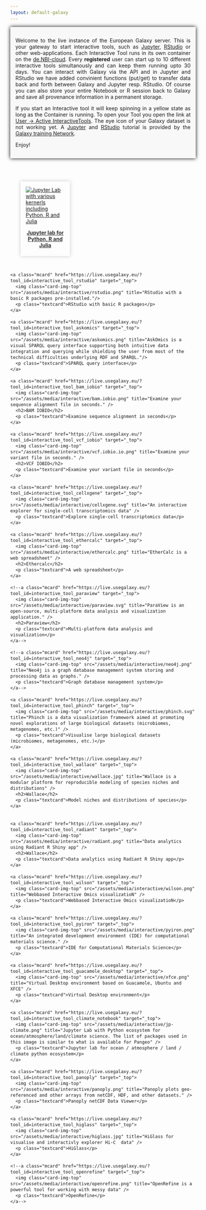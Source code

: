 ```yaml
---
layout: default-galaxy
---
```

<style type="text/css">
#maincontainer {
width: 100% !important;
padding-left: 0px !important;
padding-right: 0px !important;
}

.mcard {
  box-shadow: 0px 0px 10px #ccc;
  display: flex;
  width: 21%;
  flex-direction: column;
  margin: 2em;
  padding: 1em;
}
.mcard .card-img-top {
  width: 100%;
}
.mcard h2{
  text-align: center;
  color: #333;
  padding: 0.5em;
}
.mcard:hover {
  box-shadow: 0px 0px 10px black;
}

.flex-container {
  padding: 0;
  margin: 0;
  list-style: none;

  display: -webkit-box;
  display: -moz-box;
  display: -ms-flexbox;
  display: -webkit-flex;
  display: flex;

  -webkit-flex-flow: row wrap;
  justify-content: flex-start;
  margin-top: 7%;
}

.mcard img {
margin: auto;
}

.live-header-text {
  text-align: justify;
  overflow: hidden;
  padding: 1em;
  background-color: #f8f8f8;
  box-shadow: 0px 0px 10px black;
}

.textcard {
  margin-bottom: 0.5em;
  color: #333;
  text-align: center;
  font-weight: bold;
}

</style>
<div class="live-header-text">
	<p>
    Welcome to the live instance of the European Galaxy server. This is your gateway to start interactive tools, such as
    <a href="https://jupyter.org/">Jupyter</a>, <a href="https://rstudio.com/">RStudio</a> or other web-applications.
    Each Interactive Tool runs in its own container on the <a href="https://www.denbi.de/cloud" target="_blank">de.NBI-cloud</a>.
    Every <b>registered</b> user can start up to 10 different interactive tools simultanously and can keep them running upto 30 days.
    You can interact with Galaxy via the API and in Jupyter and RStudio we have added convinient functions (put/get) to transfer data
    back and forth between Galaxy and Jupyter resp. RStudio. Of course you can also store your entire Notebook or R session back to Galaxy and
    save all provenance information in a permanent storage.
	</p>
	<p>
    If you start an Interactive tool it will keep spinning in a yellow state as long as the Container is running. To open your Tool you open the link
    at <a href="https://live.usegalaxy.eu/interactivetool_entry_points/list" target="_top">User → Active InteractiveTools</a>. The eye icon of your Galaxy dataset
    is not working yet. A <a href="https://training.galaxyproject.org/training-material/topics/galaxy-ui/tutorials/jupyterlab/tutorial.html">Jupyter</a> and <a href="https://training.galaxyproject.org/training-material/topics/galaxy-ui/tutorials/rstudio/tutorial.html">RStudio</a> tutorial is provided by the <a href="https://training.galaxyproject.org">Galaxy training Network</a>.
    </p>
	<p>
    Enjoy!
	</p>
</div>
<div class="flex-container">
    <a class="mcard" href="https://live.usegalaxy.eu/?tool_id=interactive_tool_jupyter_notebook" target="_top">
      <img class="card-img-top" src="/assets/media/interactive/jupyter.svg" title="Jupyter Lab with various kernerls including Python, R and Julia" />
      <p class="textcard">Jupyter lab for Python, R and Julia</p>
    </a>

    <a class="mcard" href="https://live.usegalaxy.eu/?tool_id=interactive_tool_rstudio" target="_top">
      <img class="card-img-top" src="/assets/media/interactive/rstudio.png" title="RStudio with a basic R packages pre-installed."/>
      <p class="textcard">RStudio with basic R packages</p>
    </a>

    <a class="mcard" href="https://live.usegalaxy.eu/?tool_id=interactive_tool_askomics" target="_top">
      <img class="card-img-top" src="/assets/media/interactive/askomics.png" title="AskOmics is a visual SPARQL query interface supporting both intuitive data integration and querying while shielding the user from most of the technical difficulties underlying RDF and SPARQL."/>
      <p class="textcard">SPARQL query interface</p>
    </a>

    <a class="mcard" href="https://live.usegalaxy.eu/?tool_id=interactive_tool_bam_iobio" target="_top">
      <img class="card-img-top" src="/assets/media/interactive/bam.iobio.png" title="Examine your sequence alignment file in seconds." />
      <h2>BAM IOBIO</h2>
      <p class="textcard">Examine sequence alignment in seconds</p>
    </a>

    <a class="mcard" href="https://live.usegalaxy.eu/?tool_id=interactive_tool_vcf_iobio" target="_top">
      <img class="card-img-top" src="/assets/media/interactive/vcf.iobio.io.png" title="Examine your variant file in seconds." />
      <h2>VCF IOBIO</h2>
      <p class="textcard">Examine your variant file in seconds</p>
    </a>

    <a class="mcard" href="https://live.usegalaxy.eu/?tool_id=interactive_tool_cellxgene" target="_top">
      <img class="card-img-top" src="/assets/media/interactive/cellxgene.svg" title="An interactive explorer for single-cell transcriptomics data" />
      <p class="textcard">Explore single-cell transcriptomics data</p>
    </a>

    <a class="mcard" href="https://live.usegalaxy.eu/?tool_id=interactive_tool_ethercalc" target="_top">
      <img class="card-img-top" src="/assets/media/interactive/ethercalc.png" title="EtherCalc is a web spreadsheet" />
      <h2>Ethercalc</h2>
      <p class="textcard">A web spreadsheet</p>
    </a>

    <!--a class="mcard" href="https://live.usegalaxy.eu/?tool_id=interactive_tool_paraview" target="_top">
      <img class="card-img-top" src="/assets/media/interactive/paraview.svg" title="ParaView is an open-source, multi-platform data analysis and visualization application." />
      <h2>Paraview</h2>
      <p class="textcard">Multi-platform data analysis and visualization</p>
    </a-->

    <!--a class="mcard" href="https://live.usegalaxy.eu/?tool_id=interactive_tool_neo4j" target="_top">
      <img class="card-img-top" src="/assets/media/interactive/neo4j.png" title="Neo4j is a graph database management system storing and processing data as graphs." />
      <p class="textcard">Graph database management system</p>
    </a-->

    <a class="mcard" href="https://live.usegalaxy.eu/?tool_id=interactive_tool_phinch" target="_top">
      <img class="card-img-top" src="/assets/media/interactive/phinch.svg" title="Phinch is a data visualization framework aimed at promoting novel explorations of large biological datasets (microbiomes, metagenomes, etc.)" />
      <p class="textcard">Visualise large biological datasets (microbiomes, metagenomes, etc.)</p>
    </a>

    <a class="mcard" href="https://live.usegalaxy.eu/?tool_id=interactive_tool_wallace" target="_top">
      <img class="card-img-top" src="/assets/media/interactive/wallace.jpg" title="Wallace is a modular platform for reproducible modeling of species niches and distributions" />
      <h2>Wallace</h2>
      <p class="textcard">Model niches and distributions of species</p>
    </a>


    <a class="mcard" href="https://live.usegalaxy.eu/?tool_id=interactive_tool_radiant" target="_top">
      <img class="card-img-top" src="/assets/media/interactive/radiant.png" title="Data analytics using Radiant R Shiny app" />
      <h2>Wallace</h2>
      <p class="textcard">Data analytics using Radiant R Shiny app</p>
    </a>

    <a class="mcard" href="https://live.usegalaxy.eu/?tool_id=interactive_tool_wilson" target="_top">
      <img class="card-img-top" src="/assets/media/interactive/wilson.png" title="Webbased Interactive Omics visualizatioN" />
      <p class="textcard">Webbased Interactive Omics visualizatioN</p>
    </a>

    <a class="mcard" href="https://live.usegalaxy.eu/?tool_id=interactive_tool_pyiron" target="_top">
      <img class="card-img-top" src="/assets/media/interactive/pyiron.png" title="An integrated development environment (IDE) for computational materials science." />
      <p class="textcard">IDE for Computational Materials Science</p>
    </a>

    <a class="mcard" href="https://live.usegalaxy.eu/?tool_id=interactive_tool_guacamole_desktop" target="_top">
      <img class="card-img-top" src="/assets/media/interactive/xfce.png" title="Virtual Desktop environment based on Guacamole, Ubuntu and XFCE" />
      <p class="textcard">Virtual Desktop environment</p>
    </a>

    <a class="mcard" href="https://live.usegalaxy.eu/?tool_id=interactive_tool_climate_notebook" target="_top">
      <img class="card-img-top" src="/assets/media/interactive/jp-climate.png" title="Jupyter Lab with Python ecosystem for ocean/atmosphere/land/climate science. The list of packages used in this image is similar to what is available for Pangeo" />
      <p class="textcard">Jupyter lab for ocean / atmosphere / land / climate python ecosystem</p>
    </a>

    <a class="mcard" href="https://live.usegalaxy.eu/?tool_id=interactive_tool_panoply" target="_top">
      <img class="card-img-top" src="/assets/media/interactive/panoply.png" title="Panoply plots geo-referenced and other arrays from netCDF, HDF, and other datasets." />
      <p class="textcard">Panoply netCDF Data Viewer</p>
    </a>

    <a class="mcard" href="https://live.usegalaxy.eu/?tool_id=interactive_tool_higlass" target="_top">
      <img class="card-img-top" src="/assets/media/interactive/higlass.jpg" title="HiGlass for visualise and interactivly explorer Hi-C  data" />
      <p class="textcard">HiGlass</p>
    </a>

    <!--a class="mcard" href="https://live.usegalaxy.eu/?tool_id=interactive_tool_openrefine" target="_top">
      <img class="card-img-top" src="/assets/media/interactive/openrefine.png" title="OpenRefine is a powerful tool for working with messy data" />
      <p class="textcard">OpenRefine</p>
    </a-->

</div>
